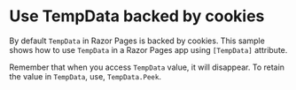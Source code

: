 # Use TempData backed by cookies

By default `TempData` in Razor Pages is backed by cookies. This sample shows how to use `TempData` in a Razor Pages app using `[TempData]` attribute.

Remember that when you access `TempData` value, it will disappear. To retain the value in `TempData`, use, `TempData.Peek`.  